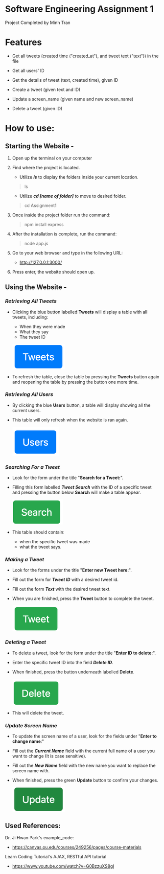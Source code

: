 # Software Engineering Assignment 1

Project Completed by Minh Tran

# Features
- Get all tweets (created time ("created_at"), and tweet text ("text")) in the file

- Get all users' ID

- Get the details of tweet (text, created time), given ID

- Create a tweet (given text and ID)

- Update a screen_name (given name and new screen_name)

- Delete a tweet (given ID)

# How to use:

## Starting the Website -
1. Open up the terminal on your computer
2. Find where the project is located.
    - Utilize ***ls*** to display the folders inside your current location.
    > ls
    - Utilize ***cd [name of folder]*** to move to desired folder.
    > cd Assignment1

3. Once inside the project folder run the command:
    > npm install express

4. After the installation is complete, run the command:
    > node app.js
5. Go to your web browser and type in the following URL:
    - http://127.0.0.1:3000/
6. Press enter, the website should open up.

## Using the Website - 
### *Retrieving All Tweets* 
- Clicking the blue button labelled **Tweets** will display a table with all tweets, including:

    - When they were made
    - What they say
    - The tweet ID

  ![All Tweets Reveal](/Pictures/tweetsBtn.png)

- To refresh the table, close the table by pressing the **Tweets** button again and reopening the table by pressing the button one more time.

### *Retrieving All Users*
- By clicking the blue **Users** button, a table will display showing all the current users.
- This table will only refresh when the website is ran again.

    ![All Users Reveal](/Pictures/userBtn.png)

### *Searching For a Tweet*
- Look for the form under the title "**Search for a Tweet:**". 
- Filling this form labelled **_Tweet Search_** with the ID of a specific tweet and pressing the button below **Search** will make a table appear. 

    ![Search Button](/Pictures/searchBtn.png)

- This table should contain:
    - when the specific tweet was made
    - what the tweet says.

### *Making a Tweet*
- Look for the forms under the title "**Enter new Tweet here:**". 
- Fill out the form for **_Tweet ID_** with a desired tweet id.
- Fill out the form **_Text_** with the desired tweet text. 
- When you are finished, press the **Tweet** button to complete the tweet.

    ![Tweeting Button](/Pictures/tweetBtn.png)

### *Deleting a Tweet*
- To delete a tweet, look for the form under the title "**Enter ID to delete:**". 
- Enter the specific tweet ID into the field **_Delete ID_**. 
- When finished, press the button underneath labelled **Delete**. 

    ![Delete Button](/Pictures/deleteBtn.png)

- This will delete the tweet.

### *Update Screen Name*

- To update the screen name of a user, look for the fields under "**Enter to change name**:"
- Fill out the **_Current Name_** field with the current full name of a user you want to change (It is case sensitive).
- Fill out the **_New Name_** field with the new name you want to replace the screen name with.
- When finished, press the green **Update** button to confirm your changes.

    ![Update Button](/Pictures/updateBtn.png)

## Used References:

Dr. Ji Hwan Park's example_code:
 + https://canvas.ou.edu/courses/249256/pages/course-materials

Learn Coding Tutorial's AJAX, RESTful API tutorial
 + https://www.youtube.com/watch?v=G0BzzuXS8gI
